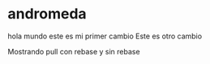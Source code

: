 # andromeda
hola mundo este es mi primer cambio
Este es otro cambio

Mostrando pull con rebase y sin rebase
